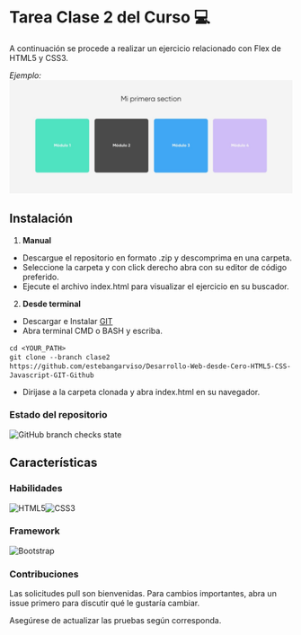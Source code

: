 # Tarea Clase 2 del Curso 💻
A continuación se procede a realizar un ejercicio relacionado con Flex de HTML5 y CSS3.

*Ejemplo:*
![Ejemplo](https://github.com/estebangarviso/Desarrollo-Web-desde-Cero-HTML5-CSS-Javascript-GIT-Github/blob/clase2/screen-task-clase-2.jpg?raw=true)

## Instalación
1. **Manual**
  - Descargue el repositorio en formato .zip y descomprima en una carpeta.
  - Seleccione la carpeta y con click derecho abra con su editor de código preferido.
  - Ejecute el archivo index.html para visualizar el ejercicio en su buscador.
2. **Desde terminal**
  - Descargar e Instalar [GIT](https://git-scm.com/downloads)
  - Abra terminal CMD o BASH y escriba.

```
cd <YOUR_PATH>
git clone --branch clase2 https://github.com/estebangarviso/Desarrollo-Web-desde-Cero-HTML5-CSS-Javascript-GIT-Github
```

  - Dirijase a la carpeta clonada y abra index.html en su navegador.
### Estado del repositorio

![GitHub branch checks state](https://img.shields.io/github/checks-status/estebangarviso/Desarrollo-Web-desde-Cero-HTML5-CSS-Javascript-GIT-Github/clase2?style=plastic)
## Características

### Habilidades

![HTML5](https://img.shields.io/badge/HTML5-passing-E34F26?style=social&logo=html5)![CSS3](https://img.shields.io/badge/CSS3-passing-1572B6?style=social&logo=css3)
### Framework

![Bootstrap](https://img.shields.io/badge/Framework-Bootstrap-7952B3?style=social&logo=bootstrap)

### Contribuciones

Las solicitudes pull son bienvenidas. Para cambios importantes, abra un issue primero para discutir qué le gustaría cambiar.

Asegúrese de actualizar las pruebas según corresponda.
